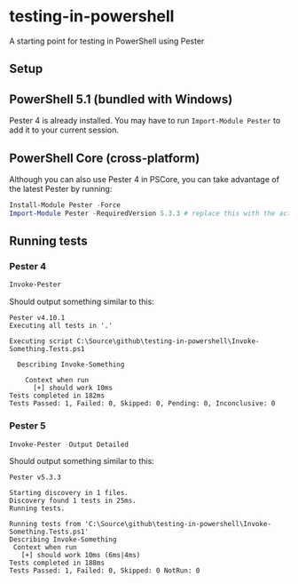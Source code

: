 # testing-in-powershell

A starting point for testing in PowerShell using Pester

## Setup

## PowerShell 5.1 (bundled with Windows)

Pester 4 is already installed. You may have to run `Import-Module Pester` to add it to your current session.

## PowerShell Core (cross-platform)

Although you can also use Pester 4 in PSCore, you can take advantage of the latest Pester by running:

```powershell
Install-Module Pester -Force
Import-Module Pester -RequiredVersion 5.3.3 # replace this with the actual installed version
```

## Running tests

### Pester 4

```powershell
Invoke-Pester
```

Should output something similar to this:

```
Pester v4.10.1
Executing all tests in '.'

Executing script C:\Source\github\testing-in-powershell\Invoke-Something.Tests.ps1

  Describing Invoke-Something

    Context when run
      [+] should work 10ms
Tests completed in 182ms
Tests Passed: 1, Failed: 0, Skipped: 0, Pending: 0, Inconclusive: 0
```

### Pester 5

```powershell
Invoke-Pester -Output Detailed
```

Should output something similar to this:

```
Pester v5.3.3

Starting discovery in 1 files.
Discovery found 1 tests in 25ms.
Running tests.

Running tests from 'C:\Source\github\testing-in-powershell\Invoke-Something.Tests.ps1'
Describing Invoke-Something
 Context when run
   [+] should work 10ms (6ms|4ms)
Tests completed in 188ms
Tests Passed: 1, Failed: 0, Skipped: 0 NotRun: 0
```

